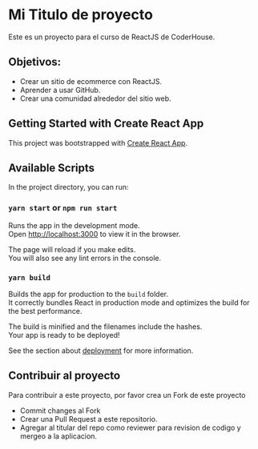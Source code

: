 # Mi Titulo de proyecto

Este es un proyecto para el curso de ReactJS de CoderHouse.

## Objetivos:

- Crear un sitio de ecommerce con ReactJS.
- Aprender a usar GitHub.
- Crear una comunidad alrededor del sitio web.

## Getting Started with Create React App

This project was bootstrapped with [Create React App](https://github.com/facebook/create-react-app).

## Available Scripts

In the project directory, you can run:

### `yarn start` or `npm run start`

Runs the app in the development mode.\
Open [http://localhost:3000](http://localhost:3000) to view it in the browser.

The page will reload if you make edits.\
You will also see any lint errors in the console.

### `yarn build`

Builds the app for production to the `build` folder.\
It correctly bundles React in production mode and optimizes the build for the best performance.

The build is minified and the filenames include the hashes.\
Your app is ready to be deployed!

See the section about [deployment](https://facebook.github.io/create-react-app/docs/deployment) for more information.

## Contribuir al proyecto

Para contribuir a este proyecto, por favor crea un Fork de este proyecto

- Commit changes al Fork
- Crear una Pull Request a este repositorio.
- Agregar al titular del repo como reviewer para revision de codigo y mergeo a la aplicacion.
